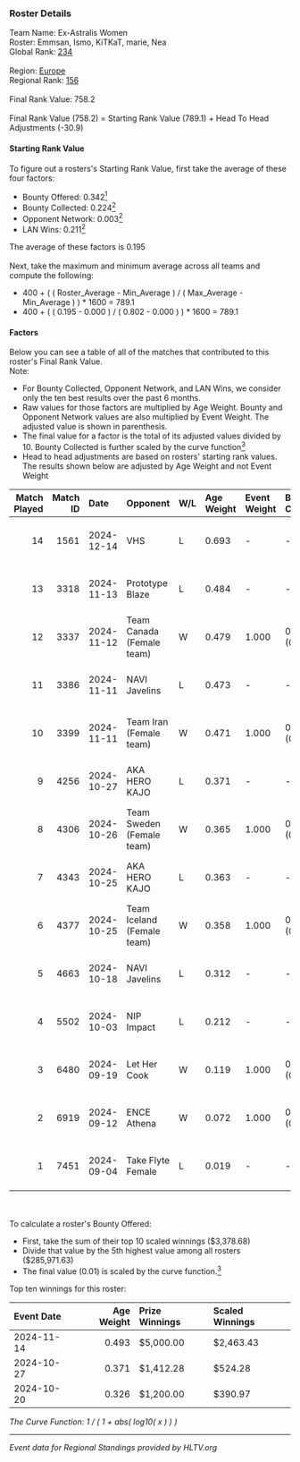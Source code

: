 ### Roster Details<br />
Team Name: Ex-Astralis Women<br />
Roster: Emmsan, Ismo, KiTKaT, marie, Nea<br />
Global Rank: [234](../../standings_global_2025_02_28.md)<br />
<br />
Region: [Europe]( ../../standings_europe_2025_02_28.md)<br />
Regional Rank: [156]( ../../standings_europe_2025_02_28.md)<br />
<br />
Final Rank Value:  758.2<br />
<br />
Final Rank Value (758.2) = Starting Rank Value (789.1) + Head To Head Adjustments (-30.9)<br />

#### Starting Rank Value<br />
To figure out a rosters's Starting Rank Value, first take the average of these four factors:<br />
- Bounty Offered: 0.342[<sup>1</sup>](#table2)
- Bounty Collected: 0.224[<sup>2</sup>](#table1)
- Opponent Network: 0.003[<sup>2</sup>](#table1)
- LAN Wins: 0.211[<sup>2</sup>](#table1)

The average of these factors is 0.195<br />
<br />
Next, take the maximum and minimum average across all teams and compute the following:<br />
- 400 + ( ( Roster_Average - Min_Average ) / ( Max_Average - Min_Average ) ) * 1600 = 789.1
- 400 + ( ( 0.195 - 0.000 ) / ( 0.802 - 0.000 ) ) * 1600 = 789.1


#### Factors<br />
Below you can see a table of all of the matches that contributed to this roster's Final Rank Value.<br />
Note:<br />

- For Bounty Collected, Opponent Network, and LAN Wins, we consider only the ten best results over the past 6 months.
- Raw values for those factors are multiplied by Age Weight. Bounty and Opponent Network values are also multiplied by Event Weight. The adjusted value is shown in parenthesis.
- The final value for a factor is the total of its adjusted values divided by 10. Bounty Collected is further scaled by the curve function[<sup>3</sup>](#curveFunction)
- Head to head adjustments are based on rosters' starting rank values. The results shown below are adjusted by Age Weight and not Event Weight
<span id="table1"></span><br />


| Match Played | Match ID | Date       | Opponent                   | W/L | Age Weight | Event Weight | Bounty Collected | Opponent Network | LAN Wins  | H2H Adj. | Roster                                |
| -: | -: | :- | :- | :- | :- | :- | :- | :- | :- | -: | :- |
|           14 |     1561 | 2024-12-14 | VHS                        | L   | 0.693      | -            | -                | -                | -         |   -17.27 | Emmsan, Ismo, KiTKaT, marie, Nea      |
|           13 |     3318 | 2024-11-13 | Prototype Blaze            | L   | 0.484      | -            | -                | -                | -         |    -4.78 | anja, Ismo, KiTKaT, marie, Sukkerzhok |
|           12 |     3337 | 2024-11-12 | Team Canada (Female team)  | W   | 0.479      | 1.000        | 0.000 (0.000)    | 0.024 (0.011)    | 1 (0.479) |     1.93 | anja, Ismo, KiTKaT, marie, Sukkerzhok |
|           11 |     3386 | 2024-11-11 | NAVI Javelins              | L   | 0.473      | -            | -                | -                | -         |    -2.41 | anja, Ismo, KiTKaT, marie, Sukkerzhok |
|           10 |     3399 | 2024-11-11 | Team Iran (Female team)    | W   | 0.471      | 1.000        | 0.000 (0.000)    | 0.000 (0.000)    | 1 (0.471) |     1.58 | anja, Ismo, KiTKaT, marie, Sukkerzhok |
|            9 |     4256 | 2024-10-27 | AKA HERO KAJO              | L   | 0.371      | -            | -                | -                | -         |    -5.45 | anja, Ismo, KiTKaT, marie, Sukkerzhok |
|            8 |     4306 | 2024-10-26 | Team Sweden (Female team)  | W   | 0.365      | 1.000        | 0.009 (0.003)    | 0.042 (0.015)    | 1 (0.365) |     3.69 | anja, Ismo, KiTKaT, marie, Sukkerzhok |
|            7 |     4343 | 2024-10-25 | AKA HERO KAJO              | L   | 0.363      | -            | -                | -                | -         |    -5.52 | anja, Ismo, KiTKaT, marie, Sukkerzhok |
|            6 |     4377 | 2024-10-25 | Team Iceland (Female team) | W   | 0.358      | 1.000        | 0.000 (0.000)    | 0.000 (0.000)    | 1 (0.358) |     1.17 | anja, Ismo, KiTKaT, marie, Sukkerzhok |
|            5 |     4663 | 2024-10-18 | NAVI Javelins              | L   | 0.312      | -            | -                | -                | -         |    -1.60 | Ismo, KiTKaT, marie, Nea, pullox      |
|            4 |     5502 | 2024-10-03 | NIP Impact                 | L   | 0.212      | -            | -                | -                | -         |    -3.56 | Ismo, KiTKaT, marie, Nea, pullox      |
|            3 |     6480 | 2024-09-19 | Let Her Cook               | W   | 0.119      | 1.000        | 0.002 (0.000)    | 0.036 (0.004)    | 0 (0.000) |     1.22 | Ismo, KiTKaT, marie, Nea, pullox      |
|            2 |     6919 | 2024-09-12 | ENCE Athena                | W   | 0.072      | 1.000        | 0.001 (0.000)    | 0.000 (0.000)    | 0 (0.000) |     0.43 | Ismo, KiTKaT, marie, Nea, pullox      |
|            1 |     7451 | 2024-09-04 | Take Flyte Female          | L   | 0.019      | -            | -                | -                | -         |    -0.36 | Ismo, KiTKaT, marie, Nea, pullox      |

<br />
<span id="table2"></span><br />
To calculate a roster's Bounty Offered:<br />

- First, take the sum of their top 10 scaled winnings ($3,378.68)
- Divide that value by the 5th highest value among all rosters ($285,971.63)
- The final value (0.01) is scaled by the curve function.[<sup>3</sup>](#curveFunction)

Top ten winnings for this roster:<br />

| Event Date | Age Weight | Prize Winnings | Scaled Winnings |
| :- | -: | :- | :- |
| 2024-11-14 |      0.493 | $5,000.00      | $2,463.43       |
| 2024-10-27 |      0.371 | $1,412.28      | $524.28         |
| 2024-10-20 |      0.326 | $1,200.00      | $390.97         |


<span id="curveFunction"></span>_The Curve Function: 1 / ( 1 + abs( log10( x ) ) )_<br />

---
_Event data for Regional Standings provided by HLTV.org_<br />
